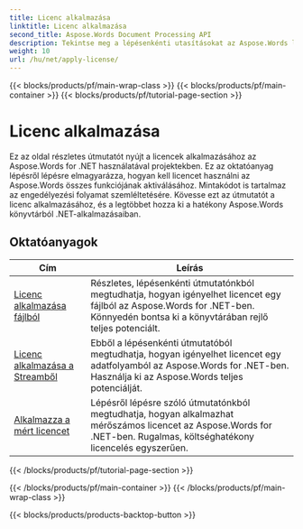 ```yaml
---
title: Licenc alkalmazása
linktitle: Licenc alkalmazása
second_title: Aspose.Words Document Processing API
description: Tekintse meg a lépésenkénti utasításokat az Aspose.Words licencek .NET-projektekben való alkalmazásához. Kövesse a lépéseket az Aspose.Words könyvtár teljes funkcionalitásának engedélyezéséhez.
weight: 10
url: /hu/net/apply-license/
---
```


{{< blocks/products/pf/main-wrap-class >}}
{{< blocks/products/pf/main-container >}}
{{< blocks/products/pf/tutorial-page-section >}}

# Licenc alkalmazása


Ez az oldal részletes útmutatót nyújt a licencek alkalmazásához az Aspose.Words for .NET használatával projektekben. Ez az oktatóanyag lépésről lépésre elmagyarázza, hogyan kell licencet használni az Aspose.Words összes funkciójának aktiválásához. Mintakódot is tartalmaz az engedélyezési folyamat szemléltetésére. Kövesse ezt az útmutatót a licenc alkalmazásához, és a legtöbbet hozza ki a hatékony Aspose.Words könyvtárból .NET-alkalmazásaiban.

 ## Oktatóanyagok
| Cím | Leírás |
| --- | --- |
| [Licenc alkalmazása fájlból](./apply-license-from-file/) | Részletes, lépésenkénti útmutatónkból megtudhatja, hogyan igényelhet licencet egy fájlból az Aspose.Words for .NET-ben. Könnyedén bontsa ki a könyvtárában rejlő teljes potenciált. |
| [Licenc alkalmazása a Streamből](./apply-license-from-stream/) | Ebből a lépésenkénti útmutatóból megtudhatja, hogyan igényelhet licencet egy adatfolyamból az Aspose.Words for .NET-ben. Használja ki az Aspose.Words teljes potenciálját. |
| [Alkalmazza a mért licencet](./apply-metered-license/) | Lépésről lépésre szóló útmutatónkból megtudhatja, hogyan alkalmazhat mérőszámos licencet az Aspose.Words for .NET-ben. Rugalmas, költséghatékony licencelés egyszerűen. |
{{< /blocks/products/pf/tutorial-page-section >}}

{{< /blocks/products/pf/main-container >}}
{{< /blocks/products/pf/main-wrap-class >}}

{{< blocks/products/products-backtop-button >}}
